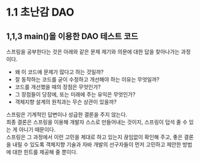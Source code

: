 # 1.1 초난감 DAO

## 1,1,3 main()을 이용한 DAO 테스트 코드

스프링을 공부한다는 것은 아래와 같은 문제 제기와 의문에 대한 답을 찾아나가는 과정이다.

- 왜 이 코드에 문제가 많다고 하는 것일까?
- 잘 동작하는 코드를 굳이 수정하고 개선해야 하는 이유는 무엇일까?
- 코드를 개선했을 때의 장점은 무엇인가?
- 그 장점들이 당장에, 또는 미래에 주는 유익은 무엇인가?
- 객체지향 설계의 원칙과는 무슨 상관이 있을까?

스프링은 기계적인 답변이나 성급한 결론을 주지 않는다.  
최종 결론은 스프링을 이용해 개발자 스스로 만들어내는 것이지, 스프링이 덥석 줄 수 있는 게 아니기 때문이다.  
스프링은 그 과정에서 이런 고민을 제대로 하고 있는지 끊임없이 확인해 주고, 좋은 결론을 내릴 수 있도록 객체지향 기술과 자바 개발의 선구자들이 먼저 고민하고 제안한 방법에 대한 힌트를 제공해 줄 뿐이다.